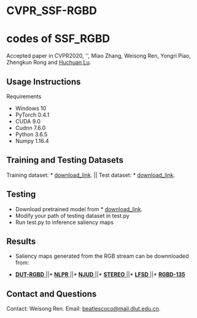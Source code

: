 # CVPR_SSF-RGBD
codes of SSF_RGBD
===
Accepted paper in CVPR2020, '', Miao Zhang, Weisong Ren, Yongri Piao, Zhengkun Rong and [Huchuan Lu](http://ice.dlut.edu.cn/lu/publications.html).

## Usage Instructions
Requirements
* Windows 10
* PyTorch 0.4.1
* CUDA 9.0
* Cudnn 7.6.0
* Python 3.6.5
* Numpy 1.16.4

## Training and Testing Datasets
Training dataset:  * [download_link]().  ||  Test dataset:  * [download_link](). 

## Testing
* Download pretrained model from * [download_link]().
* Modify your path of testing dataset in test.py
* Run test.py to inference saliency maps
## Results
* Saliency maps generated from the RGB stream can be downnloaded from:

* [  **DUT-RGBD**    ]()||* [    **NLPR**    ]()||* [    **NJUD**    ]()||* [    **STEREO**    ]()||* [    **LFSD**    ]()||* [    **RGBD-135**    ]()

## Contact and Questions
Contact: Weisong Ren. Email: [beatlescoco@mail.dlut.edu.cn]().
